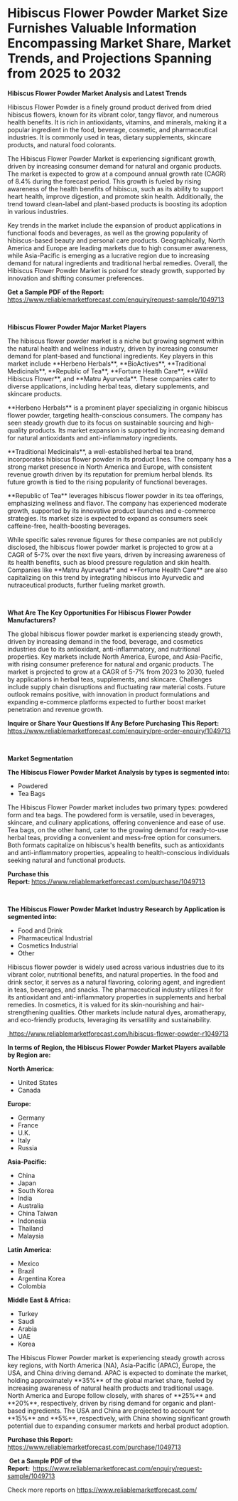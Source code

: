 <p><h1>Hibiscus Flower Powder Market Size Furnishes Valuable Information Encompassing Market Share, Market Trends, and Projections Spanning from 2025 to 2032</h1></p><p><strong>Hibiscus Flower Powder Market Analysis and Latest Trends</strong></p>
<p><p>Hibiscus Flower Powder is a finely ground product derived from dried hibiscus flowers, known for its vibrant color, tangy flavor, and numerous health benefits. It is rich in antioxidants, vitamins, and minerals, making it a popular ingredient in the food, beverage, cosmetic, and pharmaceutical industries. It is commonly used in teas, dietary supplements, skincare products, and natural food colorants.</p><p>The Hibiscus Flower Powder Market is experiencing significant growth, driven by increasing consumer demand for natural and organic products. The market is expected to grow at a compound annual growth rate (CAGR) of 8.4% during the forecast period. This growth is fueled by rising awareness of the health benefits of hibiscus, such as its ability to support heart health, improve digestion, and promote skin health. Additionally, the trend toward clean-label and plant-based products is boosting its adoption in various industries.</p><p>Key trends in the market include the expansion of product applications in functional foods and beverages, as well as the growing popularity of hibiscus-based beauty and personal care products. Geographically, North America and Europe are leading markets due to high consumer awareness, while Asia-Pacific is emerging as a lucrative region due to increasing demand for natural ingredients and traditional herbal remedies. Overall, the Hibiscus Flower Powder Market is poised for steady growth, supported by innovation and shifting consumer preferences.</p></p>
<p><strong>Get a Sample PDF of the Report:&nbsp;</strong> <a href="https://www.reliablemarketforecast.com/enquiry/request-sample/1049713?utm_campaign=1105&utm_medium=2&utm_source=Github&utm_content=ia&utm_term=25012025&utm_id=hibiscus-flower-powder">https://www.reliablemarketforecast.com/enquiry/request-sample/1049713</a></p>
<p>&nbsp;</p>
<p><strong>Hibiscus Flower Powder Major Market Players</strong></p>
<p><p>The hibiscus flower powder market is a niche but growing segment within the natural health and wellness industry, driven by increasing consumer demand for plant-based and functional ingredients. Key players in this market include **Herbeno Herbals**, **BioActives**, **Traditional Medicinals**, **Republic of Tea**, **Fortune Health Care**, **Wild Hibiscus Flower**, and **Matru Ayurveda**. These companies cater to diverse applications, including herbal teas, dietary supplements, and skincare products.</p><p>**Herbeno Herbals** is a prominent player specializing in organic hibiscus flower powder, targeting health-conscious consumers. The company has seen steady growth due to its focus on sustainable sourcing and high-quality products. Its market expansion is supported by increasing demand for natural antioxidants and anti-inflammatory ingredients.</p><p>**Traditional Medicinals**, a well-established herbal tea brand, incorporates hibiscus flower powder in its product lines. The company has a strong market presence in North America and Europe, with consistent revenue growth driven by its reputation for premium herbal blends. Its future growth is tied to the rising popularity of functional beverages.</p><p>**Republic of Tea** leverages hibiscus flower powder in its tea offerings, emphasizing wellness and flavor. The company has experienced moderate growth, supported by its innovative product launches and e-commerce strategies. Its market size is expected to expand as consumers seek caffeine-free, health-boosting beverages.</p><p>While specific sales revenue figures for these companies are not publicly disclosed, the hibiscus flower powder market is projected to grow at a CAGR of 5-7% over the next five years, driven by increasing awareness of its health benefits, such as blood pressure regulation and skin health. Companies like **Matru Ayurveda** and **Fortune Health Care** are also capitalizing on this trend by integrating hibiscus into Ayurvedic and nutraceutical products, further fueling market growth.</p></p>
<p>&nbsp;</p>
<p><strong>What Are The Key Opportunities For Hibiscus Flower Powder Manufacturers?</strong></p>
<p><p>The global hibiscus flower powder market is experiencing steady growth, driven by increasing demand in the food, beverage, and cosmetics industries due to its antioxidant, anti-inflammatory, and nutritional properties. Key markets include North America, Europe, and Asia-Pacific, with rising consumer preference for natural and organic products. The market is projected to grow at a CAGR of 5-7% from 2023 to 2030, fueled by applications in herbal teas, supplements, and skincare. Challenges include supply chain disruptions and fluctuating raw material costs. Future outlook remains positive, with innovation in product formulations and expanding e-commerce platforms expected to further boost market penetration and revenue growth.</p></p>
<p><strong>Inquire or Share Your Questions If Any Before Purchasing This Report:</strong> <a href="https://www.reliablemarketforecast.com/enquiry/pre-order-enquiry/1049713?utm_campaign=1105&utm_medium=2&utm_source=Github&utm_content=ia&utm_term=25012025&utm_id=hibiscus-flower-powder">https://www.reliablemarketforecast.com/enquiry/pre-order-enquiry/1049713</a></p>
<p>&nbsp;</p>
<p><strong>Market Segmentation</strong></p>
<p><strong>The Hibiscus Flower Powder Market Analysis by types is segmented into:</strong></p>
<p><ul><li>Powdered</li><li>Tea Bags</li></ul></p>
<p><p>The Hibiscus Flower Powder market includes two primary types: powdered form and tea bags. The powdered form is versatile, used in beverages, skincare, and culinary applications, offering convenience and ease of use. Tea bags, on the other hand, cater to the growing demand for ready-to-use herbal teas, providing a convenient and mess-free option for consumers. Both formats capitalize on hibiscus's health benefits, such as antioxidants and anti-inflammatory properties, appealing to health-conscious individuals seeking natural and functional products.</p></p>
<p><strong>Purchase this Report:&nbsp;</strong><a href="https://www.reliablemarketforecast.com/purchase/1049713?utm_campaign=1105&utm_medium=2&utm_source=Github&utm_content=ia&utm_term=25012025&utm_id=hibiscus-flower-powder">https://www.reliablemarketforecast.com/purchase/1049713</a></p>
<p>&nbsp;</p>
<p><strong>The Hibiscus Flower Powder Market Industry Research by Application is segmented into:</strong></p>
<p><ul><li>Food and Drink</li><li>Pharmaceutical Industrial</li><li>Cosmetics Industrial</li><li>Other</li></ul></p>
<p><p>Hibiscus flower powder is widely used across various industries due to its vibrant color, nutritional benefits, and natural properties. In the food and drink sector, it serves as a natural flavoring, coloring agent, and ingredient in teas, beverages, and snacks. The pharmaceutical industry utilizes it for its antioxidant and anti-inflammatory properties in supplements and herbal remedies. In cosmetics, it is valued for its skin-nourishing and hair-strengthening qualities. Other markets include natural dyes, aromatherapy, and eco-friendly products, leveraging its versatility and sustainability.</p></p>
<p><a href="https://www.reliablemarketforecast.com/hibiscus-flower-powder-r1049713?utm_campaign=1105&utm_medium=2&utm_source=Github&utm_content=ia&utm_term=25012025&utm_id=hibiscus-flower-powder">&nbsp;https://www.reliablemarketforecast.com/hibiscus-flower-powder-r1049713</a></p>
<p><strong>In terms of Region, the Hibiscus Flower Powder Market Players available by Region are:</strong></p>
<p>
    <p> <strong> North America: </strong>
        <ul>
            <li>United States</li>
            <li>Canada</li>
        </ul>
        </p> 
    <p> <strong> Europe: </strong>
        <ul>
            <li>Germany</li>
            <li>France</li>
            <li>U.K.</li>
            <li>Italy</li>
            <li>Russia</li>
        </ul>
        </p> 
    <p> <strong> Asia-Pacific: </strong>
        <ul>
            <li>China</li>
            <li>Japan</li>
            <li>South Korea</li>
            <li>India</li>
            <li>Australia</li>
            <li>China Taiwan</li>
            <li>Indonesia</li>
            <li>Thailand</li>
            <li>Malaysia</li>
        </ul>
        </p> 
    <p> <strong> Latin America: </strong>
        <ul>
            <li>Mexico</li>
            <li>Brazil</li>
            <li>Argentina Korea</li>
            <li>Colombia</li>
        </ul>
        </p> 
    <p> <strong> Middle East & Africa: </strong>
        <ul>
            <li>Turkey</li>
            <li>Saudi</li>
            <li>Arabia</li>
            <li>UAE</li>
            <li>Korea</li>
        </ul>
    </p>
    </p>
<p><p>The Hibiscus Flower Powder market is experiencing steady growth across key regions, with North America (NA), Asia-Pacific (APAC), Europe, the USA, and China driving demand. APAC is expected to dominate the market, holding approximately **35%** of the global market share, fueled by increasing awareness of natural health products and traditional usage. North America and Europe follow closely, with shares of **25%** and **20%**, respectively, driven by rising demand for organic and plant-based ingredients. The USA and China are projected to account for **15%** and **5%**, respectively, with China showing significant growth potential due to expanding consumer markets and herbal product adoption.</p></p>
<p><strong>Purchase this Report: </strong><a href="https://www.reliablemarketforecast.com/purchase/1049713?utm_campaign=1105&utm_medium=2&utm_source=Github&utm_content=ia&utm_term=25012025&utm_id=hibiscus-flower-powder">https://www.reliablemarketforecast.com/purchase/1049713</a></p>
<p>&nbsp;<strong>Get a Sample PDF of the Report:&nbsp;&nbsp;</strong><a href="https://www.reliablemarketforecast.com/enquiry/request-sample/1049713?utm_campaign=1105&utm_medium=2&utm_source=Github&utm_content=ia&utm_term=25012025&utm_id=hibiscus-flower-powder">https://www.reliablemarketforecast.com/enquiry/request-sample/1049713</a></p>
<p><strong></strong></p>
<p>Check more reports on <a href="https://www.reliablemarketforecast.com/?utm_campaign=1105&utm_medium=2&utm_source=Github&utm_content=ia&utm_term=25012025&utm_id=hibiscus-flower-powder">https://www.reliablemarketforecast.com/</a></p>